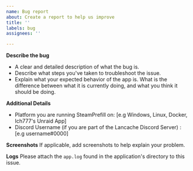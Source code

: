 ```yaml
---
name: Bug report
about: Create a report to help us improve
title: ''
labels: bug
assignees: ''

---
```


**Describe the bug**
-  A clear and detailed description of what the bug is.  
-  Describe what steps you've taken to troubleshoot the issue.
-  Explain what your expected behavior of the app is.  What is the difference between what it is currently doing, and what you think it should be doing.

**Additional Details**
 - Platform you are running SteamPrefill on:  [e.g Windows, Linux, Docker, Ich777's Unraid App]
 - Discord Username (if you are part of the Lancache Discord Server) : [e.g username#0000]

**Screenshots**
If applicable, add screenshots to help explain your problem.

**Logs**
Please attach the `app.log` found in the application's directory to this issue.
